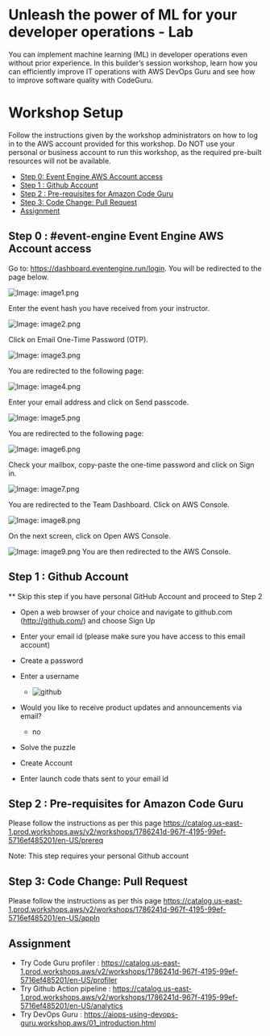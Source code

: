 # Unleash the power of ML for your developer operations - Lab

You can implement machine learning (ML) in developer operations even without prior experience. In this builder’s session workshop, learn how you can efficiently improve IT operations with AWS DevOps Guru and see how to improve software quality with CodeGuru.

# Workshop Setup

Follow the instructions given by the workshop administrators on how to log in to the AWS account provided for this workshop. Do NOT use your personal or business account to run this workshop, as the required pre-built resources will not be available. 

* [Step 0: Event Engine AWS Account access](#step-0--event-engine-event-engine-aws-account-access)
* [Step 1 : Github Account](#step-1---github-account) 
* [Step 2 : Pre-requisites for Amazon Code Guru](#step-2--pre-requisites-for-amazon-code-guru)
* [Step 3: Code Change: Pull Request](#step-3-code-change-pull-request)
* [Assignment](#assignment)


## Step 0 : #event-engine Event Engine AWS Account access 

Go to: https://dashboard.eventengine.run/login. You will be redirected to the page below.

![Image: image1.png](images/image1.png)

Enter the event hash you have received from your instructor.

![Image: image2.png](images/image2.png)

Click on Email One-Time Password (OTP).

![Image: image3.png](images/image3.png)

You are redirected to the following page:

![Image: image4.png](images/image4.png)

Enter your email address and click on Send passcode.

![Image: image5.png](images/image5.png)

You are redirected to the following page:

![Image: image6.png](images/image6.png)

Check your mailbox, copy-paste the one-time password and click on Sign in.

![Image: image7.png](images/image7.png)

You are redirected to the Team Dashboard. Click on AWS Console.

![Image: image8.png](images/image8.png)

On the next screen, click on Open AWS Console.

![Image: image9.png](images/image9.png)
You are then redirected to the AWS Console.


## Step 1 :  Github Account

** Skip this step if you have personal GitHub Account and proceed to Step 2

* Open a web browser of your choice and navigate to github.com (http://github.com/) and choose Sign Up
* Enter your email id (please make sure you have access to this email account)
* Create a password
* Enter a username
    * ![github](images/github_create_page.png)

* Would you like to receive product updates and announcements via email? 
    * no
* Solve the puzzle 
* Create Account
* Enter launch code thats sent to your email id


## Step 2 : Pre-requisites for Amazon Code Guru
Please follow the instructions as per this page https://catalog.us-east-1.prod.workshops.aws/v2/workshops/1786241d-967f-4195-99ef-5716ef485201/en-US/prereq

Note: This step requires your personal Github account



## Step 3: Code Change: Pull Request

Please follow the instructions as per this page https://catalog.us-east-1.prod.workshops.aws/v2/workshops/1786241d-967f-4195-99ef-5716ef485201/en-US/appln


## Assignment

* Try Code Guru profiler : https://catalog.us-east-1.prod.workshops.aws/v2/workshops/1786241d-967f-4195-99ef-5716ef485201/en-US/profiler
* Try Github Action pipeline : https://catalog.us-east-1.prod.workshops.aws/v2/workshops/1786241d-967f-4195-99ef-5716ef485201/en-US/analytics
* Try DevOps Guru : https://aiops-using-devops-guru.workshop.aws/01_introduction.html



